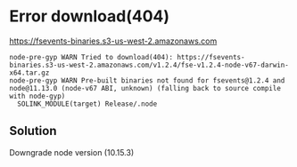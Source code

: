 # Error download(404) 

https://fsevents-binaries.s3-us-west-2.amazonaws.com

```
node-pre-gyp WARN Tried to download(404): https://fsevents-binaries.s3-us-west-2.amazonaws.com/v1.2.4/fse-v1.2.4-node-v67-darwin-x64.tar.gz 
node-pre-gyp WARN Pre-built binaries not found for fsevents@1.2.4 and node@11.13.0 (node-v67 ABI, unknown) (falling back to source compile with node-gyp) 
  SOLINK_MODULE(target) Release/.node
```
## Solution
Downgrade node version (10.15.3)
